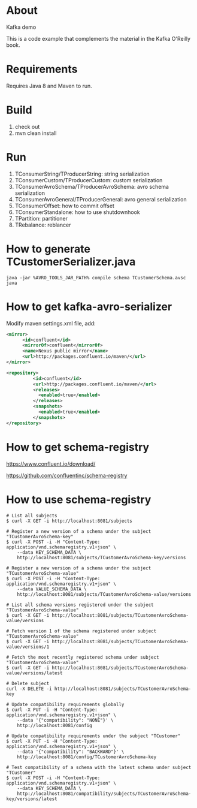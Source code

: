About
====================
Kafka demo

This is a code example that complements the material in the Kafka O'Reilly book. 


Requirements
====================
Requires Java 8 and Maven to run.


Build
====================
1. check out
2. mvn clean install


Run
====================
1. TConsumerString/TProducerString: string serialization
2. TConsumerCustom/TProducerCustom: custom serialization
3. TConsumerAvroSchema/TProducerAvroSchema: avro schema serialization
4. TConsumerAvroGeneral/TProducerGeneral: avro general serialization
5. TConsumerOffset: how to commit offset
6. TConsumerStandalone: how to use shutdownhook
7. TPartition: partitioner
8. TRebalance: reblancer


How to generate TCustomerSerializer.java
====================

```shell
java -jar %AVRO_TOOLS_JAR_PATH% compile schema TCustomerSchema.avsc java
```


How to get kafka-avro-serializer
====================
Modify maven settings.xml file, add:

```xml
<mirror>
      <id>confluent</id>
      <mirrorOf>confluent</mirrorOf>
      <name>Nexus public mirror</name>
      <url>http://packages.confluent.io/maven/</url>
</mirror>

<repository>
          <id>confluent</id>
          <url>http://packages.confluent.io/maven/</url>
          <releases>
            <enabled>true</enabled>
          </releases>
          <snapshots>
            <enabled>true</enabled>
          </snapshots>
</repository>
```


How to get schema-registry
====================
https://www.confluent.io/download/

https://github.com/confluentinc/schema-registry


How to use schema-registry
====================
```shell
# List all subjects
$ curl -X GET -i http://localhost:8081/subjects

# Register a new version of a schema under the subject "TCustomerAvroSchema-key"
$ curl -X POST -i -H "Content-Type: application/vnd.schemaregistry.v1+json" \
    --data KEY_SCHEMA_DATA \
    http://localhost:8081/subjects/TCustomerAvroSchema-key/versions

# Register a new version of a schema under the subject "TCustomerAvroSchema-value"
$ curl -X POST -i -H "Content-Type: application/vnd.schemaregistry.v1+json" \
    --data VALUE_SCHEMA_DATA \
    http://localhost:8081/subjects/TCustomerAvroSchema-value/versions

# List all schema versions registered under the subject "TCustomerAvroSchema-value"
$ curl -X GET -i http://localhost:8081/subjects/TCustomerAvroSchema-value/versions

# Fetch version 1 of the schema registered under subject "TCustomerAvroSchema-value"
$ curl -X GET -i http://localhost:8081/subjects/TCustomerAvroSchema-value/versions/1

# Fetch the most recently registered schema under subject "TCustomerAvroSchema-value"
$ curl -X GET -i http://localhost:8081/subjects/TCustomerAvroSchema-value/versions/latest

# Delete subject
curl -X DELETE -i http://localhost:8081/subjects/TCustomerAvroSchema-key

# Update compatibility requirements globally
$ curl -X PUT -i -H "Content-Type: application/vnd.schemaregistry.v1+json" \
    --data '{"compatibility": "NONE"}' \
    http://localhost:8081/config

# Update compatibility requirements under the subject "TCustomer"
$ curl -X PUT -i -H "Content-Type: application/vnd.schemaregistry.v1+json" \
    --data '{"compatibility": "BACKWARD"}' \
    http://localhost:8081/config/TCustomerAvroSchema-key

# Test compatibility of a schema with the latest schema under subject "TCustomer"
$ curl -X POST -i -H "Content-Type: application/vnd.schemaregistry.v1+json" \
    --data KEY_SCHEMA_DATA \
    http://localhost:8081/compatibility/subjects/TCustomerAvroSchema-key/versions/latest
```

